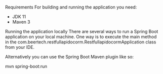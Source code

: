 Requirements
For building and running the application you need:

- JDK 11
- Maven 3

Running the application locally
There are several ways to run a Spring Boot application on your local machine. One way is to execute the main method in the com.beertech.restfullapidocorm.RestfullapidocormApplication class from your IDE.

Alternatively you can use the Spring Boot Maven plugin like so:

mvn spring-boot:run
